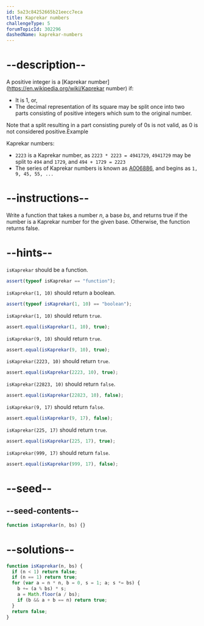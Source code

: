 ```yaml
---
id: 5a23c84252665b21eecc7eca
title: Kaprekar numbers
challengeType: 5
forumTopicId: 302296
dashedName: kaprekar-numbers
---
```


# --description--

A positive integer is a [Kaprekar number](https://en.wikipedia.org/wiki/Kaprekar number) if:

<ul>
  <li>It is 1, or,</li>
  <li>The decimal representation of its square may be split once into two parts consisting of positive integers which sum to the original number. </li>
</ul>

Note that a split resulting in a part consisting purely of 0s is not valid, as 0 is not considered positive.Example

Kaprekar numbers:

<ul>
  <li><code>2223</code> is a Kaprekar number, as <code>2223 * 2223 = 4941729</code>, <code>4941729</code> may be split to <code>494</code> and <code>1729</code>, and <code>494 + 1729 = 2223</code></li>
  <li>The series of Kaprekar numbers is known as <a href='https://oeis.org/A006886' target='_blank'>A006886</a>, and begins as <code>1, 9, 45, 55, ...</code></li>
</ul>

# --instructions--

Write a function that takes a number $n$, a base $bs$, and returns true if the number is a Kaprekar number for the given base. Otherwise, the function returns false.

# --hints--

`isKaprekar` should be a function.

```js
assert(typeof isKaprekar == "function");
```

`isKaprekar(1, 10)` should return a boolean.

```js
assert(typeof isKaprekar(1, 10) == "boolean");
```

`isKaprekar(1, 10)` should return `true`.

```js
assert.equal(isKaprekar(1, 10), true);
```

`isKaprekar(9, 10)` should return `true`.

```js
assert.equal(isKaprekar(9, 10), true);
```

`isKaprekar(2223, 10)` should return `true`.

```js
assert.equal(isKaprekar(2223, 10), true);
```

`isKaprekar(22823, 10)` should return `false`.

```js
assert.equal(isKaprekar(22823, 10), false);
```

`isKaprekar(9, 17)` should return `false`.

```js
assert.equal(isKaprekar(9, 17), false);
```

`isKaprekar(225, 17)` should return `true`.

```js
assert.equal(isKaprekar(225, 17), true);
```

`isKaprekar(999, 17)` should return `false`.

```js
assert.equal(isKaprekar(999, 17), false);
```

# --seed--

## --seed-contents--

```js
function isKaprekar(n, bs) {}
```

# --solutions--

```js
function isKaprekar(n, bs) {
  if (n < 1) return false;
  if (n == 1) return true;
  for (var a = n * n, b = 0, s = 1; a; s *= bs) {
    b += (a % bs) * s;
    a = Math.floor(a / bs);
    if (b && a + b == n) return true;
  }
  return false;
}
```
